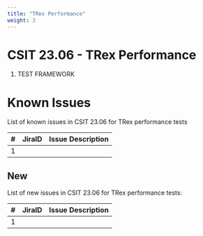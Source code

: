 ```yaml
---
title: "TRex Performance"
weight: 3
---
```


# CSIT 23.06 - TRex Performance

1. TEST FRAMEWORK

# Known Issues

List of known issues in CSIT 23.06 for TRex performance tests

**#** | **JiraID**                                       | **Issue Description**
------|--------------------------------------------------|--------------------------------------------------------------
 1    |                                                  |

## New

List of new issues in CSIT 23.06 for TRex performance tests:

**#** | **JiraID**                                       | **Issue Description**
------|--------------------------------------------------|--------------------------------------------------------------
 1    |                                                  |
